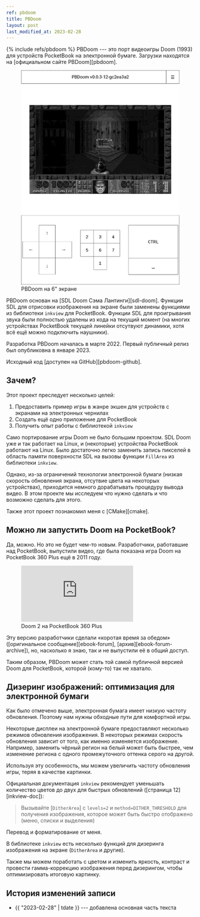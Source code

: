 ```yaml
---
ref: pbdoom
title: PBDoom
layout: post
last_modified_at: 2023-02-28
---
```

{% include refs/pbdoom %}
PBDoom --- это порт видеоигры Doom (1993) для устройств PocketBook на электронной бумаге.
Загрузки находятся на [официальном сайте PBDoom][pbdoom].

<figure class="max-w-xs mx-auto">
  <img src="/assets/pbdoom_inch_6_display.png" alt="PBDoom на 6 дюймовом экране">
  <figcaption class="text-center">PBDoom на 6" экране</figcaption>
</figure>

PBDoom основан на [SDL Doom Сэма Лантинги][sdl-doom]. Функции SDL для отрисовки
изображения на экране были заменены функциями из библиотеки `inkview` для PocketBook.
Функции SDL для проигрывания звука были полностью удалены из кода на текущий момент
(на многих устройствах PocketBook текущей линейки отсутвуют динамики,
хотя всё ещё можно подключить наушники).

Разработка PBDoom началась в марте 2022. Первый публичный релиз был опубликовна
в январе 2023.

Исходный код [доступен на GitHub][pbdoom-github].

## Зачем?
Этот проект преследует несколько целей:
1. Предоставить пример игры в жанре экшен для устройств с экранами на электронных чернилах
2. Создать ещё одно приложение для PocketBook
3. Получить опыт работы с библиотекой `inkview`

Само портирование игры Doom не было большим проектом. SDL Doom уже и так
работает на Linux, и (некоторые) устройства PocketBook работают на Linux.
Было достаточно легко заменить запись пикселей в область памяти поверхности SDL
на вызовы функции `FillArea` из библиотеки `inkview`.

Однако, из-за ограничений технологии электронной бумаги (низкая скорость обновления
экрана, отсутвие цвета на некоторых устройствах), приходится немного дорабатывать
процедуру вывода видео. В этом проекте мы исследуем что нужно сделать и что возможно
сделать для этого.

Также этот проект познакомил меня с [CMake][cmake].

## Можно ли запустить Doom на PocketBook?
Да, можно. Но это не будет чем-то новым. Разработчики, работавшие над PocketBook,
выпустили видео, где была показана игра Doom на PocketBook 360 Plus ещё в 2011 году.
<figure class="mx-auto">
  <iframe
    class="aspect-video mx-auto w-full md:w-[600px]"
    src="https://www.youtube-nocookie.com/embed/QOPZrVsCEHg"
    title="YouTube video player"
    frameborder="0"
    allow="accelerometer; autoplay; clipboard-write; encrypted-media; gyroscope; picture-in-picture; web-share"
    allowfullscreen
  ></iframe>
  <figcaption class="text-center">Doom 2 на PocketBook 360 Plus</figcaption>
</figure>

Эту версию разработчики сделали «коротая время за обедом» ([оригинальное сообщение][ebook-forum], [архив][ebook-forum-archive]), но, насколько я знаю, так и не выпустили её
в общий доступ.

Таким образом, PBDoom может стать той самой публичной версией Doom для PocketBook,
которой (кому-то) так не хватало.

## Дизеринг изображений: оптимизация для электронной бумаги
Как было отмечено выше, электронная бумага имеет низкую частоту обновления. Поэтому
нам нужны обходные пути для комфортной игры.

Некоторые дисплеи на электронной бумаге предоставляют несколько режимов обновления
изображения. В некоторых режимах скорость обновления зависит от того, как именно
изменяется изображение. Например, заменить чёрный регион на белый может быть
быстрее, чем изменение региона с одного промежуточного оттенка серого на другой.

Используя эту особенность, мы можем увеличить частоту обновления игры,
теряя в качестве картинки.

Официальная документация `inkview` рекомендует уменьшать количество цветов
до двух для быстрых обновлений ([страница 12][inkview-doc]):

> Вызывайте [`DitherArea`] с `levels=2` и `method=DITHER_THRESHOLD`
> для получения изображения,
> которое может быть быстро отображено (меню, списки и выделения)

Перевод и форматирование от меня.

В библиотеке `inkview` есть несколько функций для дизеринга изображения на экране
(`DitherArea` и другие).

Также мы можем поработать с цветом и изменить яркость, контраст
и провести гамма-коррекцию изображения перед дизерингом, чтобы оптимизировать
итоговую картинку.

## История изменений записи
* {{ "2023-02-28" | tdate }} --- добавлена основная часть текста
